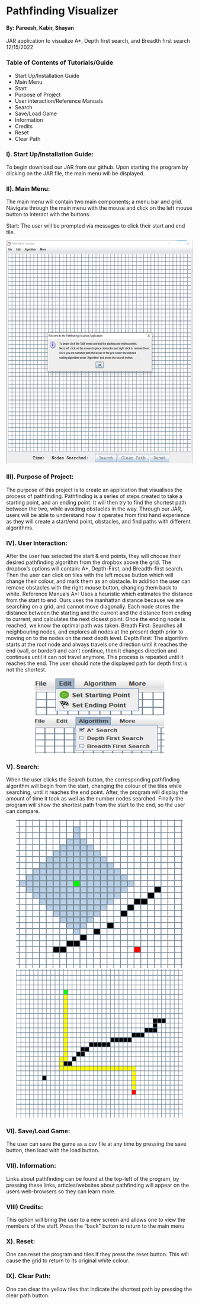 # Pathfinding Visualizer

#### By: Pareesh, Kabir, Shayan
JAR application to visualize A*, Depth first search, and Breadth first search
12/15/2022

### Table of Contents of Tutorials/Guide 
<ul>
<li> Start Up/Installation Guide </li>
<li> Main Menu </li>
<li> Start </li>
<li> Purpose of Project </li>
<li> User interaction/Reference Manuals </li>
<li> Search </li>
<li> Save/Load Game </li>
<li> Information </li>
<li> Credits </li>
<li> Reset </li>
<li> Clear Path </li>
</ul> 

### I). Start Up/Installation Guide:
 To begin download our JAR from our github. Upon starting the program by clicking on the JAR file, the main menu will be displayed.

### II). Main Menu: 
The main menu will contain two main components; a menu bar and grid. Navigate through the main menu with the mouse and click on the left mouse button to interact with the buttons. 

Start: 
The user will be prompted via messages to click their start and end tile. 

<p align="center">
<img src="https://github.com/Shayan925/PathfindingVisualizer/blob/main/app.png" height="600" width = "650"/>
</p>

### III). Purpose of Project: 
The purpose of this project is to create an application that visualises the process of pathfinding. Pathfinding is a series of steps created to take a starting point, and an ending point. It will then try to find the shortest path between the two, while avoiding obstacles in the way. Through our JAR, users will be able to understand how it operates from first hand experience as they will create a start/end point, obstacles, and find paths with different algorithms.

### IV). User Interaction: 
After the user has selected the start & end points, they will choose their desired pathfinding algorithm from the dropbox above the grid. The dropbox’s options will contain: A*, Depth-First, and Breadth-first search. Then the user can click on tiles with the left mouse button which will change their colour, and mark them as an obstacle. In addition the user can remove obstacles with the right mouse button, changing them back to white. Reference Manuals
A*: Uses a heuristic which estimates the distance from the start to end. Ours uses the manhattan distance because we are searching on a grid, and cannot move diagonally. Each node stores the distance between the starting and the current and the distance from ending to current, and calculates the next closest point. Once the ending node is reached, we know the optimal path was taken.
Breath First: Searches all neighbouring nodes, and explores all nodes at the present depth prior to moving on to the nodes on the next depth level. 
Depth First: The algorithm starts at the root node and always travels one direction until it reaches the end (wall, or border) and can’t continue, then it changes direction and continues until it can not travel anymore. This process is repeated until it reaches the end. The user should note the displayed path for depth first is not the shortest.

<p align="center">
<img src="https://github.com/Shayan925/PathfindingVisualizer/blob/main/edit.png" height="100" width = "350"/>
<img src="https://github.com/Shayan925/PathfindingVisualizer/blob/main/algorithm.png" height="100" width = "350"/>
</p>


### V). Search: 
When the user clicks the Search button, the corresponding pathfinding algorithm will begin from the start, changing the colour of the tiles while searching, until it reaches the end point. After, the program will display the amount of time it took as well as the number nodes searched. Finally the program will show the shortest path from the start to the end, so the user can compare.

<p align="center">
<img src="https://github.com/Shayan925/PathfindingVisualizer/blob/main/search.png" height="400" width = "450"/>
<img src="https://github.com/Shayan925/PathfindingVisualizer/blob/main/path.png" height="400" width = "450"/>
</p>

### VI). Save/Load Game: 
The user can save the game as a csv file at any time by pressing the save button, then load with the load button.

### VII). Information: 
Links about pathfinding can be found at the top-left of the program, by pressing these links, articles/websites about pathfinding will appear on the users web-browsers so they can learn more.

### VIII) Credits: 
This option will bring the user to a new screen and allows one to view the members of the staff.
Press the “back” button to return to the main menu

### X). Reset: 
One can reset the program and tiles if they press the reset button. This will cause the grid to return to its original white colour.

### IX). Clear Path: 
One can clear the yellow tiles that indicate the shortest path by pressing the clear path button.
